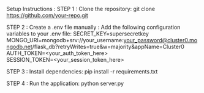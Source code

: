 Setup Instructions :
STEP 1 : Clone the repository: git clone https://github.com/your-repo.git

STEP 2 : Create a .env file manually : 
Add the following configuration variables to your .env file:
SECRET_KEY=supersecretkey
MONGO_URI=mongodb+srv://your_username:your_password@cluster0.mongodb.net/flask_db?retryWrites=true&w=majority&appName=Cluster0
AUTH_TOKEN=<your_auth_token_here>  
SESSION_TOKEN=<your_session_token_here>   

STEP 3 : Install dependencies: pip install -r requirements.txt

STEP 4 : Run the application: python server.py
